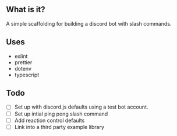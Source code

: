 ## What is it?

A simple scaffolding for building a discord bot with slash commands.

## Uses

- eslint
- prettier
- dotenv
- typescript

## Todo

- [ ] Set up with discord.js defaults using a test bot account.
- [ ] Set up intial ping pong slash command
- [ ] Add reaction control defaults
- [ ] Link into a third party example library

